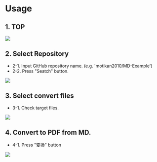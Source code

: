 # Usage

## 1. TOP

![](https://user-images.githubusercontent.com/3177297/87238226-d477f500-c43a-11ea-89f6-29674c19f9ef.png)

## 2. Select Repository

- 2-1. Input GitHub repository name. (e.g. 'motikan2010/MD-Example')
- 2-2. Press "Seatch" button.

![](https://user-images.githubusercontent.com/3177297/87238211-b1e5dc00-c43a-11ea-9792-79cdcf8f235d.png)

## 3. Select convert files

- 3-1. Check target files.

![](https://user-images.githubusercontent.com/3177297/87238341-5ae10680-c43c-11ea-8265-f05bf3285389.png)


## 4. Convert to PDF from MD.

- 4-1. Press "変換" button

![](https://user-images.githubusercontent.com/3177297/87238430-684ac080-c43d-11ea-8543-27108c7b5bb4.png)
